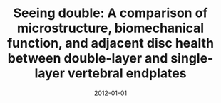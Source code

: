 ---
title: "Seeing double: A comparison of microstructure, biomechanical function, and adjacent disc health between double-layer and single-layer vertebral endplates"
collection: publications
permalink: /publication/2012-01-01-Seeing-double-A-comparison-of-microstructure-biomechanical-function-and-adjacent-disc-health-between-double-layer-and-single-layer-vertebral-endplates
date: 2012-01-01
venue: 'Spine'
paperurl: 'https://cdn.journals.lww.com/spinejournal/Fulltext/2012/10010/Seeing_Double__A_Comparison_of_Microstructure,.11.aspx'
citation: ' Aaron Fields,  Francisco Sahli,  Azucena Rodriguez,  Jeffrey Lotz, &quot;Seeing double: A comparison of microstructure, biomechanical function, and adjacent disc health between double-layer and single-layer vertebral endplates.&quot; Spine, 2012.'
authors: 'Aaron Fields, Francisco Sahli Costabal, Azucena Rodriguez, Jeffrey Lotz'
---